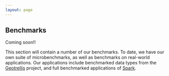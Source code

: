 ```yaml
---
layout: page
---
```


## Benchmarks

Coming soon!!

This section will contain a number of our benchmarks. To date, we have our own
suite of microbenchmarks, as well as benchmarks on real-world applications. Our
applications include benchmarked data types from the
[Geotrellis](https://github.com/geotrellis/geotrellis) project, and full
benchmarked applications of [Spark](http://spark-project.org/).

<!-- ### What We Compare Against

We compare against other frameworks which are integrated in some way with Java
or Scala. We do not compare with frameworks which have their own separate
compilers; in these cases, Scala Pickling can be used to *interoperate* with these
frameworks. -->
